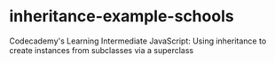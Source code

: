 # inheritance-example-schools
Codecademy's Learning Intermediate JavaScript: Using inheritance to create instances from subclasses via a superclass
